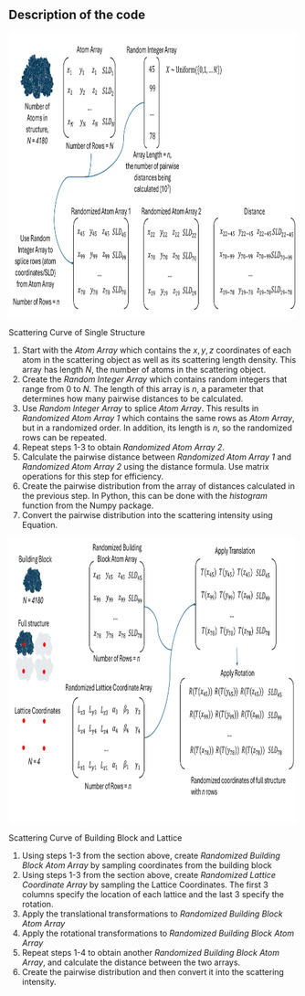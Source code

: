 ## Description of the code 

<p align="center">
  <img src="../Images/Building_block_method.png" width="700" height="500">
</p>


Scattering Curve of Single Structure
1. Start with the *Atom Array* which contains the $x,y,z$ coordinates of each atom in the scattering object as well as its scattering length density. This array has length $N$, the number of atoms in the scattering object. 
2. Create the *Random Integer Array* which contains random integers that range from 0 to $N$. The length of this array is $n$, a parameter that determines how many pairwise distances to be calculated. 
3. Use *Random Integer Array* to splice *Atom Array*. This results in *Randomized Atom Array 1* which contains the same rows as *Atom Array*, but in a randomized order. In addition, its length is $n$, so the randomized rows can be repeated. 
4. Repeat steps 1-3 to obtain *Randomized Atom Array 2*. 
5. Calculate the pairwise distance between *Randomized Atom Array 1* and *Randomized Atom Array 2* using the distance formula. Use matrix operations for this step for efficiency.  
6. Create the pairwise distribution from the array of distances calculated in the previous step. In Python, this can be done with the *histogram* function from the Numpy package.
7. Convert the pairwise distribution into the scattering intensity using Equation.



<p align="center">
  <img src="../Images/convolution_method.png" width="700" height="500">
</p>


Scattering Curve of Building Block and Lattice
1. Using steps 1-3 from the section above, create *Randomized Building Block Atom Array* by sampling coordinates from the building block
2. Using steps 1-3 from the section above, create *Randomized Lattice Coordinate Array* by sampling the Lattice Coordinates. The first 3 columns specify the location of each lattice and the last 3 specify the rotation. 
3. Apply the translational transformations to *Randomized Building Block Atom Array*
4. Apply the rotational transformations to *Randomized Building Block Atom Array*
5. Repeat steps 1-4 to obtain another *Randomized Building Block Atom Array*, and calculate the distance between the two arrays. 
6. Create the pairwise distribution and then convert it into the scattering intensity.

